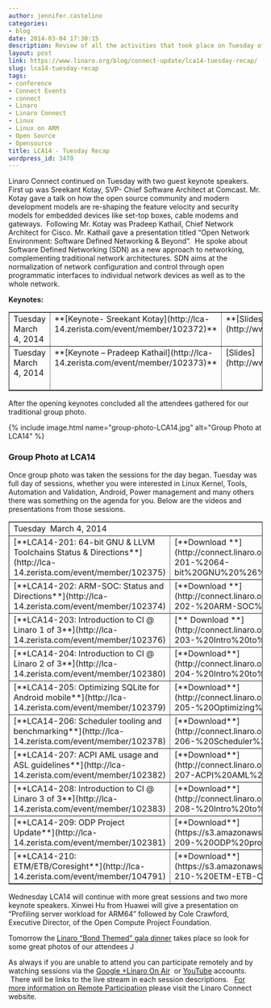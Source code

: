 ```yaml
---
author: jennifer.castelino
categories:
- blog
date: 2014-03-04 17:30:15
description: Review of all the activities that took place on Tuesday of LCA14
layout: post
link: https://www.linaro.org/blog/connect-update/lca14-tuesday-recap/
slug: lca14-tuesday-recap
tags:
- conference
- Connect Events
- connect
- Linaro
- Linaro Connect
- Linux
- Linux on ARM
- Open Source
- Opensource
title: LCA14 - Tuesday Recap
wordpress_id: 3470
---
```


Linaro Connect continued on Tuesday with two guest keynote speakers. First up was Sreekant Kotay, SVP- Chief Software Architect at Comcast. Mr. Kotay gave a talk on how the open source community and modern development models are re-shaping the feature velocity and security models for embedded devices like set-top boxes, cable modems and gateways.  Following Mr. Kotay was Pradeep Kathail, Chief Network Architect for Cisco. Mr. Kathail gave a presentation titled “Open Network Environment: Software Defined Networking & Beyond”.  He spoke about Software Defined Networking (SDN) as a new approach to networking, complementing traditional network architectures. SDN aims at the normalization of network configuration and control through open programmatic interfaces to individual network devices as well as to the whole network.


**Keynotes:**
<table cellpadding="0" width="874" cellspacing="0" border="1" class="table responsive-table">
<tbody >
<tr >

<td width="163" valign="top" markdown="1">
Tuesday March 4, 2014
</td>

<td width="235" valign="top" markdown="1">
**[Keynote- Sreekant Kotay](http://lca-14.zerista.com/event/member/102372)**
</td>

<td width="94" valign="top" markdown="1">
**[Slides](http://www.linaro.org/documents/download/f2f64912d7c640c6cbe3e2c04095c1cc5314a39f3fb2b)**
</td>

<td width="151" valign="top" markdown="1">
**[Video](http://www.youtube.com/watch?v=iXFSCvjDmzo)** (YouTube)
</td>

<td width="184" valign="top" markdown="1">
[**Video**** **](http://people.linaro.org/linaro-connect/lca14/videos/03-04-Tuesday/Tuesday%20Keynote%20-%20Device%20development%20model%20for%20Carrier%20Class%20operators%20%2526%20Open%20Network%20Environment.mp4)(Linaro Server)
</td>
</tr>
<tr >

<td width="163" valign="top" markdown="1">
Tuesday March 4, 2014
</td>

<td width="235" valign="top" markdown="1">
**[Keynote – Pradeep Kathail](http://lca-14.zerista.com/event/member/102373)**
</td>

<td width="94" valign="top" markdown="1">
[Slides](http://www.linaro.org/documents/download/9f95e3ee658c06ef741960f21c2050ee5310ca6e4385a)
</td>

<td width="151" valign="top" markdown="1">
[**Video**](http://www.youtube.com/watch?v=iXFSCvjDmzo) (YouTube)* begins at 20:05
</td>

<td width="184" valign="top" markdown="1">
**[Video](http://people.linaro.org/linaro-connect/lca14/videos/03-04-Tuesday/Tuesday%20Keynote%20-%20Device%20development%20model%20for%20Carrier%20Class%20operators%20%2526%20Open%20Network%20Environment.mp4)** (Linaro Server)* begins at 20:05
</td>
</tr>
</tbody>
</table>
After the opening keynotes concluded all the attendees gathered for our traditional group photo.


{% include image.html name="group-photo-LCA14.jpg" alt="Group Photo at LCA14" %}


### **Group Photo at LCA14**



Once group photo was taken the sessions for the day began. Tuesday was full day of sessions, whether you were interested in Linux Kernel, Tools, Automation and Validation, Android, Power management and many others there was something on the agenda for you. Below are the videos and presentations from those sessions.   



<table cellpadding="0" width="874" cellspacing="0" border="1" >
<tbody >
<tr >

<td colspan="4" width="874" valign="top" markdown="1">
Tuesday  March 4, 2014
</td>
</tr>
<tr >

<td width="268" valign="top" markdown="1">
[**LCA14-201: 64-bit GNU & LLVM Toolchains Status & Directions**](http://lca-14.zerista.com/event/member/102375)
</td>

<td width="175" valign="top" markdown="1">
[**Download **](http://connect.linaro.org.s3.amazonaws.com/lca14/presentations/LCA14-201-%2064-bit%20GNU%20%26%20LLVM%20toolchains%20status%20report.pdf)slides
</td>

<td width="204" valign="top" markdown="1">
[**Video**](https://www.youtube.com/watch?v=4sNVA1d5itw) (You Tube)
</td>

<td width="227" valign="top" markdown="1">
[**Video**** **](http://people.linaro.org/linaro-connect/lca14/videos/03-04-Tuesday/LCA14-201-%2064-bit%20GNU%20%2526%20LLVM%20Toolchains%20Status%20%2526%20Directions.mp4)(Linaro Server)
</td>
</tr>
<tr >

<td width="268" valign="top" markdown="1">
[**LCA14-202: ARM-SOC: Status and Directions**](http://lca-14.zerista.com/event/member/102374)
</td>

<td width="175" valign="top" markdown="1">
[**Download **](http://connect.linaro.org.s3.amazonaws.com/lca14/presentations/LCA14-202-%20ARM-SOC%20Status%20and%20directions.pdf)slides
</td>

<td width="204" valign="top" markdown="1">
[**Video**](http://www.youtube.com/watch?v=Gw3AE3iQdgg) (You Tube)
</td>

<td width="227" valign="top" markdown="1">
[**Video**](http://people.linaro.org/linaro-connect/lca14/videos/03-04-Tuesday/LCA14-202-%20ARM-SOC-%20Status%20and%20Directions.mp4) (Linaro Server)
</td>
</tr>
<tr >

<td width="268" valign="top" markdown="1">
[**LCA14-203: Introduction to CI @ Linaro 1 of 3**](http://lca-14.zerista.com/event/member/102376)
</td>

<td width="175" valign="top" markdown="1">
[** Download **](http://connect.linaro.org.s3.amazonaws.com/lca14/presentations/LCA14-203-%20Intro%20to%20CI%40%20Linaro%201of%203.pdf)slides
</td>

<td width="204" valign="top" markdown="1">
[**Video**](http://www.youtube.com/watch?v=J99bB-7J3jQ) (You Tube)
</td>

<td width="227" valign="top" markdown="1">
[**Video**](http://people.linaro.org/linaro-connect/lca14/videos/03-04-Tuesday/LCA14-203-%20Introduction%20to%20CI%20%2540%20Linaro%201%20of%203.mp4) (Linaro Server)
</td>
</tr>
<tr >

<td width="268" valign="top" markdown="1">
[**LCA14-204: Introduction to CI @ Linaro 2 of 3**](http://lca-14.zerista.com/event/member/102380)
</td>

<td width="175" valign="top" markdown="1">
[**Download**](http://connect.linaro.org.s3.amazonaws.com/lca14/presentations/LCA14-204-%20Intro%20to%20CI%20%40%20Linaro%202%20of%203.pdf) slides
</td>

<td width="204" valign="top" markdown="1">
[**Video**** **](https://www.youtube.com/watch?v=TA6s4RgM7-U)(You Tube)
</td>

<td width="227" valign="top" markdown="1">
[**Video**](http://people.linaro.org/linaro-connect/lca14/videos/03-04-Tuesday/LCA14-204-%20Introduction%20to%20CI%20%2540%20Linaro%202%20of%203.mp4) (Linaro Server)
</td>
</tr>
<tr >

<td width="268" valign="top" markdown="1">
[**LCA14-205: Optimizing SQLite for Android mobile**](http://lca-14.zerista.com/event/member/102379)
</td>

<td width="175" valign="top" markdown="1">
[**Download**](http://connect.linaro.org.s3.amazonaws.com/lca14/presentations/LCA14-205-%20Optimizing%20SQLite%20for%20Android%20Mobile.pdf) slides
</td>

<td width="204" valign="top" markdown="1">
[**Video**](http://www.youtube.com/watch?v=iobAwaEu1oM) (You Tube)
</td>

<td width="227" valign="top" markdown="1">
[**Video**](http://people.linaro.org/linaro-connect/lca14/videos/03-04-Tuesday/LCA14-205-%20Optimizing%20SQLite%20for%20Android%20mobile.mp4) (Linaro Server)
</td>
</tr>
<tr >

<td width="268" valign="top" markdown="1">
[**LCA14-206: Scheduler tooling and benchmarking**](http://lca-14.zerista.com/event/member/102378)
</td>

<td width="175" valign="top" markdown="1">
[**Download**](http://connect.linaro.org.s3.amazonaws.com/lca14/presentations/LCA14-206-%20Scheduler%20tooling%20and%20benchmarking.pdf) slides
</td>

<td width="204" valign="top" markdown="1">
[**Video**](http://www.youtube.com/watch?v=sPaHZOo5730) (You Tube)
</td>

<td width="227" valign="top" markdown="1">
[**Video**](http://people.linaro.org/linaro-connect/lca14/videos/03-04-Tuesday/LCA14-206-%20Scheduler%20tooling%20and%20benchmarking.mp4) (Linaro Server)
</td>
</tr>
<tr >

<td width="268" valign="top" markdown="1">
[**LCA14-207: ACPI AML usage and ASL guidelines**](http://lca-14.zerista.com/event/member/102382)
</td>

<td width="175" valign="top" markdown="1">
[**Download**](http://connect.linaro.org.s3.amazonaws.com/lca14/presentations/LCA14-207-ACPI%20AML%20usage%20and%20ASL%20guidelines.pdf) slides
</td>

<td width="204" valign="top" markdown="1">
[**Video**](http://www.youtube.com/watch?v=DDLb5waOGVM) (You Tube)
</td>

<td width="227" valign="top" markdown="1">
[**Video**](http://people.linaro.org/linaro-connect/lca14/videos/03-04-Tuesday/LCA14-207-%20ACPI%20AML%20usage%20and%20ASL%20guidelines.mp4) (Linaro Server)
</td>
</tr>
<tr >

<td width="268" valign="top" markdown="1">
[**LCA14-208: Introduction to CI @ Linaro 3 of 3**](http://lca-14.zerista.com/event/member/102383)
</td>

<td width="175" valign="top" markdown="1">
[**Download**](http://connect.linaro.org.s3.amazonaws.com/lca14/presentations/LCA14-208-%20Intro%20to%20CI%40Linaro%203%20of%203.pdf) slides
</td>

<td width="204" valign="top" markdown="1">
[**Video**](http://www.youtube.com/watch?v=mhD-QNZTguY) (You Tube)
</td>

<td width="227" valign="top" markdown="1">
[**Video**](http://connect.linaro.org.s3.amazonaws.com/lca14/videos/03-04-Tuesday/LCA14-208-%20Introduction%20to%20CI%20%2540%20Linaro%203%20of%203.mp4) (Linaro Server)
</td>
</tr>
<tr >

<td width="268" valign="top" markdown="1">
[**LCA14-209: ODP Project Update**](http://lca-14.zerista.com/event/member/102381)
</td>

<td width="175" valign="top" markdown="1">
[**Download**](https://s3.amazonaws.com/connect.linaro.org/lca14/presentations/LCA14-209-%20ODP%20project%20update.pdf) slides
</td>

<td width="204" valign="top" markdown="1">
[**Video**](http://www.youtube.com/watch?v=jXKfL9qLazg) (You Tube)
</td>

<td width="227" valign="top" markdown="1">
[**Video**](http://people.linaro.org/linaro-connect/lca14/videos/03-04-Tuesday/LCA14-209-%20ODP%20Project%20Update.mp4) (Linaro Server)
</td>
</tr>
<tr >

<td width="268" valign="top" markdown="1">
[**LCA14-210: ETM/ETB/Coresight**](http://lca-14.zerista.com/event/member/104791)
</td>

<td width="175" valign="top" markdown="1">
[**Download**](https://s3.amazonaws.com/connect.linaro.org/lca14/presentations/LCA14-210-%20ETM-ETB-Coresight%20BoF.pdf) slides
</td>

<td width="204" valign="top" markdown="1">
No Video Available
</td>

<td width="227" valign="top" markdown="1">
No Video Available
</td>
</tr>
</tbody>
</table>
Wednesday LCA14 will continue with more great sessions and two more keynote speakers. Xinwei Hu from Huawei will give a presentation on “Profiling server workload for ARM64” followed by Cole Crawford, Executive Director, of the Open Compute Project Foundation. 

Tomorrow the [Linaro “Bond Themed” gala dinner](http://connect.linaro.org/lca14/) takes place so look for some great photos of our attendees J

As always if you are unable to attend you can participate remotely and by watching sessions via the [Google +Linaro On Air](https://plus.google.com/u/0/116754366033915823792/posts)  or [YouTube](http://www.youtube.com/user/LinaroOnAir) accounts.  There will be links to the live stream in each session descriptions.   [For more information on Remote Participation](http://connect.linaro.org/lca14//schedule/remote-participation) please visit the Linaro Connect website.